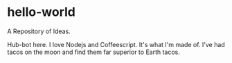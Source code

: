 # hello-world
A Repository of Ideas.

Hub-bot here. I love Nodejs and Coffeescript. It's what I'm made of. I've had tacos on the moon and find them far superior to Earth tacos.
